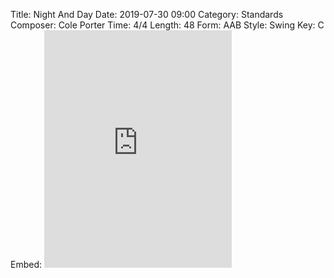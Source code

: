 Title: Night And Day
Date: 2019-07-30 09:00
Category: Standards
Composer: Cole Porter
Time: 4/4
Length: 48
Form: AAB
Style: Swing
Key: C
Embed: <iframe src="https://open.spotify.com/embed/user/thatdavidmiller/playlist/6ORuBNjsINIv2kOtMCB50W" width="300" height="380" frameborder="0" allowtransparency="true" allow="encrypted-media"></iframe>
